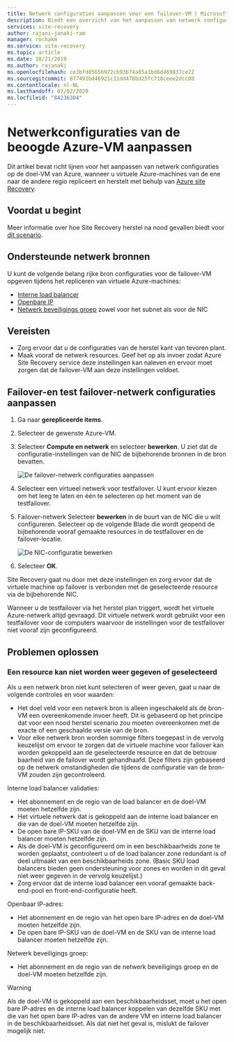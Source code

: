 ```yaml
---
title: Netwerk configuraties aanpassen voor een failover-VM | Microsoft Docs
description: Biedt een overzicht van het aanpassen van netwerk configuraties voor een failover-VM in de replicatie van virtuele Azure-machines met behulp van Azure Site Recovery.
services: site-recovery
author: rajani-janaki-ram
manager: rochakm
ms.service: site-recovery
ms.topic: article
ms.date: 10/21/2019
ms.author: rajanaki
ms.openlocfilehash: ce3bfd85656972cb93b74a85a1bd6d469837ce22
ms.sourcegitcommit: 877491bd46921c11dd478bd25fc718ceee2dcc08
ms.contentlocale: nl-NL
ms.lasthandoff: 07/02/2020
ms.locfileid: "84236304"
---
```

# <a name="customize-networking-configurations-of-the-target-azure-vm"></a>Netwerkconfiguraties van de beoogde Azure-VM aanpassen

Dit artikel bevat richt lijnen voor het aanpassen van netwerk configuraties op de doel-VM van Azure, wanneer u virtuele Azure-machines van de ene naar de andere regio repliceert en herstelt met behulp van [Azure site Recovery](site-recovery-overview.md).

## <a name="before-you-start"></a>Voordat u begint

Meer informatie over hoe Site Recovery herstel na nood gevallen biedt voor [dit scenario](azure-to-azure-architecture.md).

## <a name="supported-networking-resources"></a>Ondersteunde netwerk bronnen

U kunt de volgende belang rijke bron configuraties voor de failover-VM opgeven tijdens het repliceren van virtuele Azure-machines:

- [Interne load balancer](https://docs.microsoft.com/azure/load-balancer/load-balancer-overview)
- [Openbare IP](../virtual-network/public-ip-addresses.md)
- [Netwerk beveiligings groep](https://docs.microsoft.com/azure/virtual-network/manage-network-security-group) zowel voor het subnet als voor de NIC

## <a name="prerequisites"></a>Vereisten

- Zorg ervoor dat u de configuraties van de herstel kant van tevoren plant.
- Maak vooraf de netwerk resources. Geef het op als invoer zodat Azure Site Recovery service deze instellingen kan naleven en ervoor moet zorgen dat de failover-VM aan deze instellingen voldoet.

## <a name="customize-failover-and-test-failover-networking-configurations"></a>Failover-en test failover-netwerk configuraties aanpassen

1. Ga naar **gerepliceerde items**. 
2. Selecteer de gewenste Azure-VM.
3. Selecteer **Compute en netwerk** en selecteer **bewerken**. U ziet dat de configuratie-instellingen van de NIC de bijbehorende bronnen in de bron bevatten. 

     ![De failover-netwerk configuraties aanpassen](media/azure-to-azure-customize-networking/edit-networking-properties.png)

4. Selecteer een virtueel netwerk voor testfailover. U kunt ervoor kiezen om het leeg te laten en één te selecteren op het moment van de testfailover.
5. Failover-netwerk Selecteer **bewerken** in de buurt van de NIC die u wilt configureren. Selecteer op de volgende Blade die wordt geopend de bijbehorende vooraf gemaakte resources in de testfailover en de failover-locatie.

    ![De NIC-configuratie bewerken](media/azure-to-azure-customize-networking/nic-drilldown.png) 

6. Selecteer **OK**.

Site Recovery gaat nu door met deze instellingen en zorg ervoor dat de virtuele machine op failover is verbonden met de geselecteerde resource via de bijbehorende NIC.

Wanneer u de testfailover via het herstel plan triggert, wordt het virtuele Azure-netwerk altijd gevraagd. Dit virtuele netwerk wordt gebruikt voor een testfailover voor de computers waarvoor de instellingen voor de testfailover niet vooraf zijn geconfigureerd.

## <a name="troubleshooting"></a>Problemen oplossen

### <a name="unable-to-view-or-select-a-resource"></a>Een resource kan niet worden weer gegeven of geselecteerd

Als u een netwerk bron niet kunt selecteren of weer geven, gaat u naar de volgende controles en voor waarden:

- Het doel veld voor een netwerk bron is alleen ingeschakeld als de bron-VM een overeenkomende invoer heeft. Dit is gebaseerd op het principe dat voor een nood herstel scenario zou moeten overeenkomen met de exacte of een geschaalde versie van de bron.
- Voor elke netwerk bron worden sommige filters toegepast in de vervolg keuzelijst om ervoor te zorgen dat de virtuele machine voor failover kan worden gekoppeld aan de geselecteerde resource en dat de betrouw baarheid van de failover wordt gehandhaafd. Deze filters zijn gebaseerd op de netwerk omstandigheden die tijdens de configuratie van de bron-VM zouden zijn gecontroleerd.

Interne load balancer validaties:

- Het abonnement en de regio van de load balancer en de doel-VM moeten hetzelfde zijn.
- Het virtuele netwerk dat is gekoppeld aan de interne load balancer en die van de doel-VM moeten hetzelfde zijn.
- De open bare IP-SKU van de doel-VM en de SKU van de interne load balancer moeten hetzelfde zijn.
- Als de doel-VM is geconfigureerd om in een beschikbaarheids zone te worden geplaatst, controleert u of de load balancer zone redundant is of deel uitmaakt van een beschikbaarheids zone. (Basic SKU load balancers bieden geen ondersteuning voor zones en worden in dit geval niet weer gegeven in de vervolg keuzelijst.)
- Zorg ervoor dat de interne load balancer een vooraf gemaakte back-end-pool en front-end-configuratie heeft.

Openbaar IP-adres:

- Het abonnement en de regio van het open bare IP-adres en de doel-VM moeten hetzelfde zijn.
- De open bare IP-SKU van de doel-VM en de SKU van de interne load balancer moeten hetzelfde zijn.

Netwerk beveiligings groep:
- Het abonnement en de regio van de netwerk beveiligings groep en de doel-VM moeten hetzelfde zijn.


> [!WARNING]
> Als de doel-VM is gekoppeld aan een beschikbaarheidsset, moet u het open bare IP-adres en de interne load balancer koppelen van dezelfde SKU met die van het open bare IP-adres van de andere VM en interne load balancer in de beschikbaarheidsset. Als dat niet het geval is, mislukt de failover mogelijk niet.
